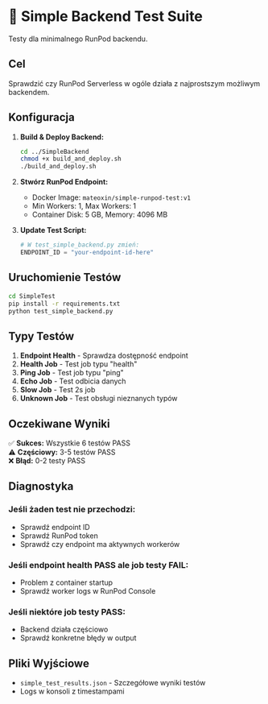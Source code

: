 # 🧪 Simple Backend Test Suite

Testy dla minimalnego RunPod backendu.

## Cel
Sprawdzić czy RunPod Serverless w ogóle działa z najprostszym możliwym backendem.

## Konfiguracja

1. **Build & Deploy Backend:**
   ```bash
   cd ../SimpleBackend
   chmod +x build_and_deploy.sh
   ./build_and_deploy.sh
   ```

2. **Stwórz RunPod Endpoint:**
   - Docker Image: `mateoxin/simple-runpod-test:v1`
   - Min Workers: 1, Max Workers: 1
   - Container Disk: 5 GB, Memory: 4096 MB

3. **Update Test Script:**
   ```python
   # W test_simple_backend.py zmień:
   ENDPOINT_ID = "your-endpoint-id-here"
   ```

## Uruchomienie Testów

```bash
cd SimpleTest
pip install -r requirements.txt
python test_simple_backend.py
```

## Typy Testów

1. **Endpoint Health** - Sprawdza dostępność endpoint
2. **Health Job** - Test job typu "health"
3. **Ping Job** - Test job typu "ping" 
4. **Echo Job** - Test odbicia danych
5. **Slow Job** - Test 2s job
6. **Unknown Job** - Test obsługi nieznanych typów

## Oczekiwane Wyniki

✅ **Sukces:** Wszystkie 6 testów PASS  
⚠️ **Częściowy:** 3-5 testów PASS  
❌ **Błąd:** 0-2 testy PASS  

## Diagnostyka

### Jeśli żaden test nie przechodzi:
- Sprawdź endpoint ID
- Sprawdź RunPod token
- Sprawdź czy endpoint ma aktywnych workerów

### Jeśli endpoint health PASS ale job testy FAIL:
- Problem z container startup
- Sprawdź worker logs w RunPod Console

### Jeśli niektóre job testy PASS:
- Backend działa częściowo
- Sprawdź konkretne błędy w output

## Pliki Wyjściowe

- `simple_test_results.json` - Szczegółowe wyniki testów
- Logs w konsoli z timestampami 